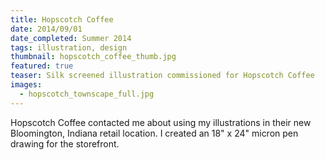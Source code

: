 ```yaml
---
title: Hopscotch Coffee
date: 2014/09/01
date_completed: Summer 2014
tags: illustration, design
thumbnail: hopscotch_coffee_thumb.jpg
featured: true
teaser: Silk screened illustration commissioned for Hopscotch Coffee
images:
  - hopscotch_townscape_full.jpg
---
```


Hopscotch Coffee contacted me about using my illustrations in their new Bloomington, Indiana retail location. I created an 18" x 24" micron pen drawing for the storefront.

